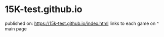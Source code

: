 # 15K-test.github.io

published on: https://15k-test.github.io/index.html
links to each game on ^ main page
